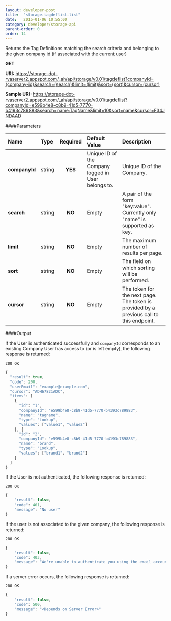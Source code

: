 ```yaml
---
layout: developer-post
title:  "storage.tagdeflist.list"
date:   2015-01-06 10:55:00
category: developer/storage-api
parent-order: 0
order: 14
---
```


Returns the Tag Definitions matching the search criteria and belonging to the given company id (if associated with the current user)

**GET**

**URI:** https://storage-dot-rvaserver2.appspot.com/_ah/api/storage/v0.01/tagdeflist?companyId={company-id}&search=(search)&limit=(limit)&sort=(sort)&cursor=(cursor)

**Sample URI:** https://storage-dot-rvaserver2.appspot.com/_ah/api/storage/v0.01/tagdeflist?companyId=e599b4e8-c8b9-41d5-7770-b4193c789883&search=name:TagName&limit=10&sort=name&cursor=F34JNDAAD


####Parameters

| Name    | Type   | Required | Default Value | Description |
|:--------|:-------|:--------:|:--------------|:------------|
| **companyId**  | string |  **YES**  | Unique ID of the Company logged in User belongs to. | Unique ID of the Company. |
| **search**  | string |  **NO**  | Empty | A pair of the form "key:value". Currently only "name" is supported as key. |
| **limit**  | string |  **NO**  | Empty | The maximum number of results per page. |
| **sort**  | string |  **NO**  | Empty | The field on which sorting will be performed. |
| **cursor**  | string |  **NO**  | Empty | The token for the next page. The token is provided by a previous call to this endpoint. |

####Output

If the User is authenticated successfully and `companyId` corresponds to an existing Company User has access to (or is left empty), the following response is returned:

```200 OK```

```javascript
{
  "result": true,
  "code": 200,
  "userEmail": "example@example.com",
  "cursor": "ADH67821ADC",
  "items": [
    {
      "id": "1",
      "companyId": "e599b4e8-c8b9-41d5-7770-b4193c789883",
      "name": "tagname",
      "type": "Lookup",
      "values": ["value1", "value2"]
    }, {
      "id": "2",
      "companyId": "e599b4e8-c8b9-41d5-7770-b4193c789883",
      "name": "brand",
      "type": "Lookup",
      "values": ["brand1", "brand2"]
    }
  ]
}

```

If the User is not authenticated, the following response is returned:

```200 OK```

```javascript
{
    "result": false,
    "code": 401,
    "message": "No user"
}
```

If the user is not associated to the given company, the following response is returned:

```200 OK```

```javascript
{
    "result": false,
    "code": 403,
    "message": "We're unable to authenticate you using the email account example@example.com"
}
```

If a server error occurs, the following response is returned:

```200 OK```

```javascript
{
    "result": false,
    "code": 500,
    "message": "<Depends on Server Error>"
}
```
